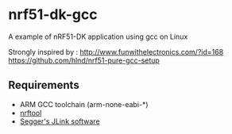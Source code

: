 # nrf51-dk-gcc
A example of nRF51-DK application using gcc on Linux

Strongly inspired by :
http://www.funwithelectronics.com/?id=168
https://github.com/hlnd/nrf51-pure-gcc-setup


## Requirements

- ARM GCC toolchain (arm-none-eabi-*)
- [nrftool](https://github.com/pauloborges/nrftool)
- [Segger's JLink software](http://www.segger.com/jlink-software.html)

